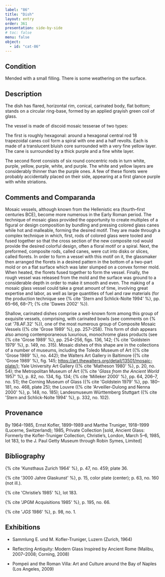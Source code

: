 ```yaml
---
label: "86"
title: "Dish"
layout: entry
order: 361
presentation: side-by-side
# toc: false
menu: false
object:
  - id: "cat-86"
---
```


## Condition

Mended with a small filling. There is some weathering on the surface.

## Description

The dish has flared, horizontal rim, conical, carinated body, flat bottom; stands on a circular ring-base, formed by an applied grayish green coil of glass.

The vessel is made of discoid mosaic tesserae of two types:

The first is roughly hexagonal: around a hexagonal central rod 18 trapezoidal canes coil form a spiral with one and a half revolts. Each is made of a translucent bluish core surrounded with a very fine yellow layer. The cane is surrounded by a thick purple and a fine white layer.

The second floret consists of six round concentric rods in turn white, purple, yellow, purple, white, and purple. The white and yellow layers are considerably thinner than the purple ones. A few of these florets were probably accidentally placed on their side, appearing at a first glance purple with white striations.

## Comments and Comparanda

Mosaic vessels, although known from the Hellenistic era (fourth–first centuries BCE), become more numerous in the Early Roman period. The technique of mosaic glass provided the opportunity to create multiples of a figural or design composition by bundling and pressing colored glass canes while hot and malleable, forming the desired motif. They are made through a complex technique in which, first, rods of colored glass were tooled and fused together so that the cross section of the new composite rod would provide the desired colorful design, often a floral motif or a spiral. Next, the preformed, composite rods, called canes, were cut into disks or slices, called florets. In order to form a vessel with this motif on it, the glassmaker then arranged the florets in a desired pattern in the bottom of a two-part mold or on a flat surface which was later slumped on a convex former mold. When heated, the florets fused together to form the vessel. Finally, the rough vessel was released from the mold and the surface was ground to a considerable depth in order to make it smooth and even. The making of a mosaic glass vessel could take a great amount of time, involving great expertise and labor, as well as large quantities of fuel and raw materials (for the production technique see {% cite 'Stern and Schlick-Nolte 1994' %}, pp. 65–66, 68–71; {% cite 'Dawes 2002' %}).

Shallow, carinated dishes comprise a well-known form among this group of exquisite vessels, comprising, with carinated bowls (see comments on {% cat '78.AF.32' %}), one of the most numerous group of Composite Mosaic Vessels ({% cite 'Grose 1989' %}, pp. 257–258). This form of dish appears also among contemporaneous luxurious, monochrome glass products (see {% cite 'Grose 1989' %}, pp. 254–256, figs. 136, 142; {% cite 'Goldstein 1979' %}, p. 149, no. 315). Mosaic dishes of this shape are in the collections of a number of museums, including the Toledo Museum of Art ({% cite 'Grose 1989' %}, no. 442); the Walters Art Gallery in Baltimore ({% cite 'Grose 1989' %}, fig. 145; <https://art.thewalters.org/detail/13501/mosaic-plate/>); Yale University Art Gallery ({% cite 'Matheson 1980' %}, p. 20, no. 54); the Metropolitan Museum of Art ({% cite '*Glass from the Ancient World* 1957' %}, p. 82, no. 134, fig. 134; {% cite 'Milleker 2000' %}, pp. 64, 206–7, no. 51); the Corning Museum of Glass ({% cite 'Goldstein 1979' %}, pp. 180–181, no. 468, plate 25); the Louvre ({% cite 'Arveiller-Dulong and Nenna 2000' %}, p. 148, no. 185); Landesmuseum Württemberg Stuttgart ({% cite 'Stern and Schlick-Nolte 1994' %}, p. 332, no. 102).

## Provenance

By 1964–1985, Ernst Kofler, 1899–1989 and Marthe Truniger, 1918–1999 (Lucerne, Switzerland); 1985, Private Collection [sold, Ancient Glass: Formerly the Kofler-Truniger Collection, Christie’s, London, March 5–6, 1985, lot 183, to the J. Paul Getty Museum through Robin Symes, Limited]

## Bibliography

{% cite 'Kunsthaus Zurich 1964' %}, p. 47, no. 459; plate 36.

{% cite '3000 Jahre Glaskunst' %}, p. 15, color plate (center); p. 63, no. 160 (not ill.).

{% cite 'Christie’s 1985' %}, lot 183.

{% cite 'JPGM Acquisitions 1985' %}, p. 195, no. 66.

{% cite '*JGS* 1986' %}, p. 98, no. 1.

## Exhibitions

-   Sammlung E. und M. Kofler-Truniger, Luzern (Zurich, 1964)

-   Reflecting Antiquity: Modern Glass Inspired by Ancient Rome (Malibu, 2007–2008; Corning, 2008)

-   Pompeii and the Roman Villa: Art and Culture around the Bay of Naples (Los Angeles, 2009)
